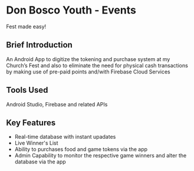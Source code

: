 # **Don Bosco Youth - Events**  
Fest made easy!

## Brief Introduction  
 An Android App to digitize the tokening and purchase system at my Church’s Fest and also to eliminate the need for physical cash transactions by making use of pre-paid points and/with Firebase Cloud Services
 
## Tools Used  
Android Studio, Firebase and related APIs

## Key Features  
* Real-time database with instant upadates
* Live Winner's List
* Ability to purchases food and game tokens via the app
* Admin Capability to monitor the respective game winners and alter the database via the app
